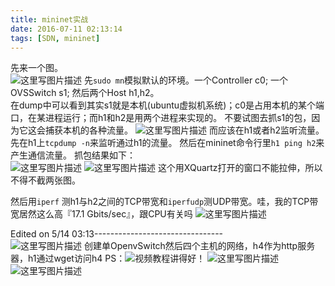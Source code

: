 ```yaml
---
title: mininet实战
date: 2016-07-11 02:13:14
tags: [SDN, mininet]
---
```


先来一个图。</br>
![这里写图片描述](http://img.blog.csdn.net/20160512021644309)
先`sudo mn`模拟默认的环境。一个Controller c0; 一个OVSSwitch s1; 然后两个Host h1,h2。</br>
在dump中可以看到其实s1就是本机(ubuntu虚拟机系统)；c0是占用本机的某个端口，在某进程运行；而h1和h2是用两个进程来实现的。
不要试图去抓s1的包，因为它这会捕获本机的各种流量。
![这里写图片描述](http://img.blog.csdn.net/20160512022104435)
而应该在h1或者h2监听流量。
先在h1上`tcpdump -n`来监听通过h1的流量。
然后在mininet命令行里`h1 ping h2`来产生通信流量。
抓包结果如下：</br>
![这里写图片描述](http://img.blog.csdn.net/20160512022537843)
![这里写图片描述](http://img.blog.csdn.net/20160512022511075)
这个用XQuartz打开的窗口不能拉伸，所以不得不截两张图。

然后用`iperf` 测h1与h2之间的TCP带宽和`iperfudp`测UDP带宽。哇，我的TCP带宽居然这么高『17.1 Gbits/sec』，跟CPU有关吗
![这里写图片描述](http://img.blog.csdn.net/20160512023448175)

Edited on 5/14 03:13--------------------------------</br>
![这里写图片描述](http://img.blog.csdn.net/20160514031526782)
创建单OpenvSwitch然后四个主机的网络，h4作为http服务器，h1通过wget访问h4  PS：![视频教程](https://www.youtube.com/watch?v=l25Ukkmk6Sk)讲得好！
![这里写图片描述](http://img.blog.csdn.net/20160514031613377)
![这里写图片描述](http://img.blog.csdn.net/20160514031636221)

